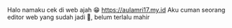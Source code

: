 Halo namaku cek di web ajah 😁 https://aulamri17.my.id
Aku cuman seorang editor web yang sudah jadi 🤣, belum terlalu mahir
